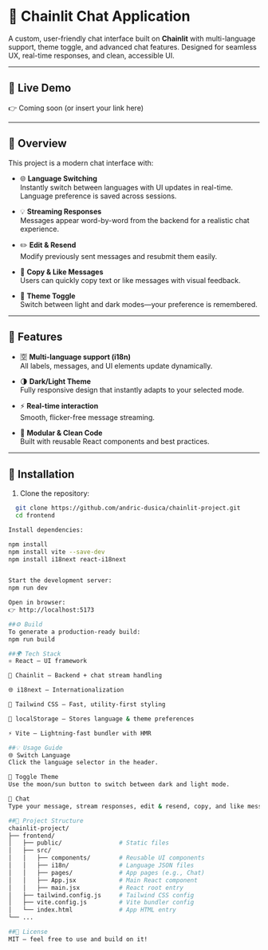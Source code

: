 # 💬 Chainlit Chat Application

A custom, user-friendly chat interface built on **Chainlit** with multi-language support, theme toggle, and advanced chat features. Designed for seamless UX, real-time responses, and clean, accessible UI.

---

## 🚀 Live Demo

👉 Coming soon (or insert your link here)

---

## 🧠 Overview

This project is a modern chat interface with:

- 🌐 **Language Switching**  
  Instantly switch between languages with UI updates in real-time. Language preference is saved across sessions.

- 💡 **Streaming Responses**  
  Messages appear word-by-word from the backend for a realistic chat experience.

- ✏️ **Edit & Resend**  
  Modify previously sent messages and resubmit them easily.

- 💬 **Copy & Like Messages**  
  Users can quickly copy text or like messages with visual feedback.

- 🌙 **Theme Toggle**  
  Switch between light and dark modes—your preference is remembered.

---

## 🧩 Features

- 🈳 **Multi-language support (i18n)**  
  All labels, messages, and UI elements update dynamically.

- 🌗 **Dark/Light Theme**  
  Fully responsive design that instantly adapts to your selected mode.

- ⚡ **Real-time interaction**  
  Smooth, flicker-free message streaming.

- 🧱 **Modular & Clean Code**  
  Built with reusable React components and best practices.

---

## 🔧 Installation

1. Clone the repository:
 ```bash
   git clone https://github.com/andric-dusica/chainlit-project.git
   cd frontend

Install dependencies: 

npm install
npm install vite --save-dev
npm install i18next react-i18next


Start the development server:
npm run dev

Open in browser:
👉 http://localhost:5173

##⚙️ Build
To generate a production-ready build:
npm run build

##🌍 Tech Stack
⚛️ React – UI framework

🧠 Chainlit – Backend + chat stream handling

🌐 i18next – Internationalization

🎨 Tailwind CSS – Fast, utility-first styling

💾 localStorage – Stores language & theme preferences

⚡ Vite – Lightning-fast bundler with HMR

##💡 Usage Guide
🌐 Switch Language
Click the language selector in the header.

🌙 Toggle Theme
Use the moon/sun button to switch between dark and light mode.

💬 Chat
Type your message, stream responses, edit & resend, copy, and like messages with one click.

##📁 Project Structure
chainlit-project/
├── frontend/
│   ├── public/                # Static files
│   ├── src/
│   │   ├── components/        # Reusable UI components
│   │   ├── i18n/              # Language JSON files
│   │   ├── pages/             # App pages (e.g., Chat)
│   │   ├── App.jsx            # Main React component
│   │   ├── main.jsx           # React root entry
│   ├── tailwind.config.js     # Tailwind CSS config
│   ├── vite.config.js         # Vite bundler config
│   └── index.html             # App HTML entry
└── ...

##📄 License
MIT – feel free to use and build on it!
